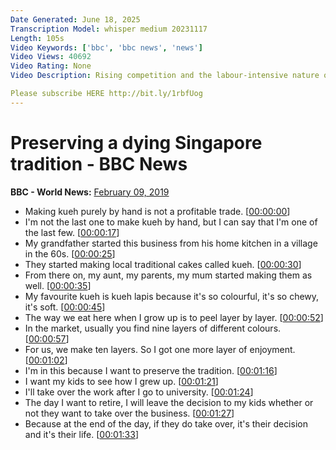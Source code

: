 ```yaml
---
Date Generated: June 18, 2025
Transcription Model: whisper medium 20231117
Length: 105s
Video Keywords: ['bbc', 'bbc news', 'news']
Video Views: 40692
Video Rating: None
Video Description: Rising competition and the labour-intensive nature of making these cakes by hand mean local bakeries like these are dwindling.

Please subscribe HERE http://bit.ly/1rbfUog
---
```


# Preserving a dying Singapore tradition - BBC News
**BBC - World News:** [February 09, 2019](https://www.youtube.com/watch?v=6fjRLkUusNY)
*  Making kueh purely by hand is not a profitable trade. [[00:00:00](https://www.youtube.com/watch?v=6fjRLkUusNY&t=0.0s)]
*  I'm not the last one to make kueh by hand, but I can say that I'm one of the last few. [[00:00:17](https://www.youtube.com/watch?v=6fjRLkUusNY&t=17.88s)]
*  My grandfather started this business from his home kitchen in a village in the 60s. [[00:00:25](https://www.youtube.com/watch?v=6fjRLkUusNY&t=25.0s)]
*  They started making local traditional cakes called kueh. [[00:00:30](https://www.youtube.com/watch?v=6fjRLkUusNY&t=30.0s)]
*  From there on, my aunt, my parents, my mum started making them as well. [[00:00:35](https://www.youtube.com/watch?v=6fjRLkUusNY&t=35.0s)]
*  My favourite kueh is kueh lapis because it's so colourful, it's so chewy, it's soft. [[00:00:45](https://www.youtube.com/watch?v=6fjRLkUusNY&t=45.0s)]
*  The way we eat here when I grow up is to peel layer by layer. [[00:00:52](https://www.youtube.com/watch?v=6fjRLkUusNY&t=52.0s)]
*  In the market, usually you find nine layers of different colours. [[00:00:57](https://www.youtube.com/watch?v=6fjRLkUusNY&t=57.0s)]
*  For us, we make ten layers. So I got one more layer of enjoyment. [[00:01:02](https://www.youtube.com/watch?v=6fjRLkUusNY&t=62.0s)]
*  I'm in this because I want to preserve the tradition. [[00:01:16](https://www.youtube.com/watch?v=6fjRLkUusNY&t=76.0s)]
*  I want my kids to see how I grew up. [[00:01:21](https://www.youtube.com/watch?v=6fjRLkUusNY&t=81.0s)]
*  I'll take over the work after I go to university. [[00:01:24](https://www.youtube.com/watch?v=6fjRLkUusNY&t=84.0s)]
*  The day I want to retire, I will leave the decision to my kids whether or not they want to take over the business. [[00:01:27](https://www.youtube.com/watch?v=6fjRLkUusNY&t=87.0s)]
*  Because at the end of the day, if they do take over, it's their decision and it's their life. [[00:01:33](https://www.youtube.com/watch?v=6fjRLkUusNY&t=93.0s)]
